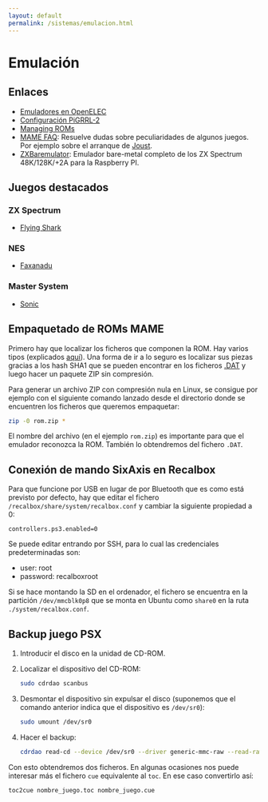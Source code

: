 ```yaml
---
layout: default
permalink: /sistemas/emulacion.html
---
```


# Emulación

## Enlaces

* [Emuladores en OpenELEC](http://misapuntesde.com/post.php?id=502)
* [Configuración PiGRRL-2](http://apuntes.eduardofilo.es/2016/07/21/PIGRRL-2.html)
* [Managing ROMs](https://github.com/retropie/retropie-setup/wiki/Managing-ROMs)
* [MAME FAQ](http://wiki.mamedev.org/index.php/FAQ:Games): Resuelve dudas sobre peculiaridades de algunos juegos. Por ejemplo sobre el arranque de [Joust](http://wiki.mamedev.org/index.php/FAQ:Games#Joust).
* [ZXBaremulator](http://zxmini.speccy.org/es/index.html): Emulador bare-metal completo de los ZX Spectrum 48K/128K/+2A para la Raspberry PI.

## Juegos destacados

### ZX Spectrum

* [Flying Shark](https://www.youtube.com/watch?v=wWBQusR3pIg)

### NES

* [Faxanadu](https://www.youtube.com/watch?v=p4B2ZuY1fmY)

### Master System

* [Sonic](https://www.youtube.com/watch?v=SQPvA0OvR24)

## Empaquetado de ROMs MAME

Primero hay que localizar los ficheros que componen la ROM. Hay varios tipos (explicados [aquí](https://github.com/retropie/retropie-setup/wiki/Managing-ROMs#step-5--rebuild-a-rom-set)). Una forma de ir a lo seguro es localizar sus piezas gracias a los hash SHA1 que se pueden encontrar en los ficheros [.DAT](https://github.com/retropie/retropie-setup/wiki/Managing-ROMs#quick-reference) y luego hacer un paquete ZIP sin compresión.

Para generar un archivo ZIP con compresión nula en Linux, se consigue por ejemplo con el siguiente comando lanzado desde el directorio donde se encuentren los ficheros que queremos empaquetar:

```bash
zip -0 rom.zip *
```

El nombre del archivo (en el ejemplo `rom.zip`) es importante para que el emulador reconozca la ROM. También lo obtendremos del fichero `.DAT`.

## Conexión de mando SixAxis en Recalbox

Para que funcione por USB en lugar de por Bluetooth que es como está previsto por defecto, hay que editar el fichero `/recalbox/share/system/recalbox.conf` y cambiar la siguiente propiedad a 0:

    controllers.ps3.enabled=0

Se puede editar entrando por SSH, para lo cual las credenciales predeterminadas son:

* user: root
* password: recalboxroot

Si se hace montando la SD en el ordenador, el fichero se encuentra en la partición `/dev/mmcblk0p8` que se monta en Ubuntu como `share0` en la ruta `./system/recalbox.conf`.

## Backup juego PSX

1. Introducir el disco en la unidad de CD-ROM.
2. Localizar el dispositivo del CD-ROM:

    ```bash
    sudo cdrdao scanbus
    ```

3. Desmontar el dispositivo sin expulsar el disco (suponemos que el comando anterior indica que el dispositivo es `/dev/sr0`):

    ```bash
    sudo umount /dev/sr0
    ```

4. Hacer el backup:

    ```bash
    cdrdao read-cd --device /dev/sr0 --driver generic-mmc-raw --read-raw --datafile nombre_juego.bin nombre_juego.toc
    ```

Con esto obtendremos dos ficheros. En algunas ocasiones nos puede interesar más el fichero `cue` equivalente al `toc`. En ese caso convertirlo así:

```bash
toc2cue nombre_juego.toc nombre_juego.cue
```
